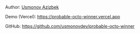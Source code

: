 Author: [Usmonov Azizbek](https://azizziy.uz)

Demo (Vercel): https://probable-octo-winner.vercel.app

GitHub: https://github.com/usmonovdev/probable-octo-winner